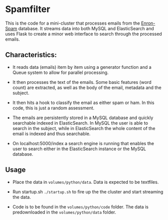 # Spamfilter

This is the code for a mini-cluster that processes emails from the [Enron-Spam](http://www.aueb.gr/users/ion/data/enron-spam/) database. It streams data into both MySQL and ElasticSearch and uses Flask to create a minor web interface to search through the processed emails.

## Characteristics:

- It reads data (emails) item by item using a generator function and a Queue system to allow for parallel processing.

- It then processes the text of the emails. Some basic features (word count) are extracted, as well as the body of the email, metadata and the subject.

- It then hits a hook to classify the email as either spam or ham. In this code, this is just a random assessment.

- The emails are persistently stored in a MySQL database and quickly searchable indexed in ElasticSearch. In MySQL the user is able to search in the subject, while in ElasticSearch the whole content of the email is indexed and thus searchable.

- On localhost:5000/index a search engine is running that enables the user to search either in the ElasticSearch instance or the MySQL database.

## Usage

- Place the data in ```volumes/python/data```. Data is expected to be textfiles.

- Run startup.sh ```./startup.sh``` to fire up the the cluster and start streaming the data.

- Code is to be found in the ```volumes/python/code``` folder. The data is predownloaded in the ```volumes/python/data``` folder.
